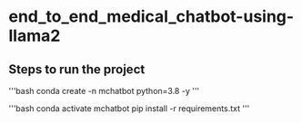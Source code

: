 # end_to_end_medical_chatbot-using-llama2

## Steps to run the project

'''bash
conda create -n mchatbot python=3.8 -y
'''

'''bash
conda activate mchatbot
pip install -r requirements.txt
'''

